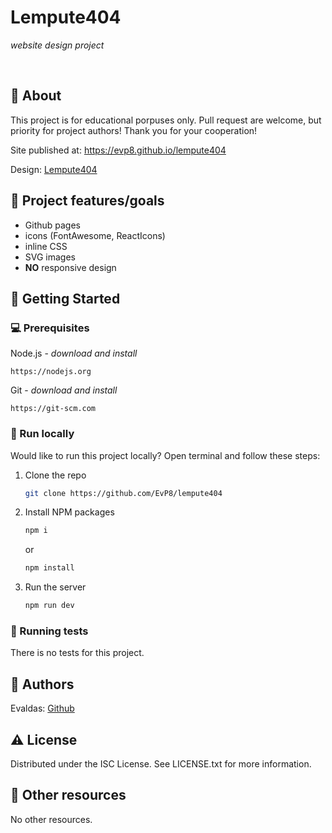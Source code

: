 # Lempute404

_website design project_

<br>

## 🌟 About

This project is for educational porpuses only. Pull request are welcome, but priority for project authors! Thank you for your cooperation!

Site published at:  https://evp8.github.io/lempute404

Design: [Lempute404](https://dribbble.com/shots/2449522-404-Page-Day-007)

## 🎯 Project features/goals

-   Github pages
-   icons (FontAwesome, ReactIcons)
-   inline CSS
-   SVG images
-   **NO** responsive design

## 🧰 Getting Started

### 💻 Prerequisites

Node.js - _download and install_

```
https://nodejs.org
```

Git - _download and install_

```
https://git-scm.com
```

### 🏃 Run locally

Would like to run this project locally? Open terminal and follow these steps:

1. Clone the repo
    ```sh
    git clone https://github.com/EvP8/lempute404
    ```
2. Install NPM packages
    ```sh
    npm i
    ```
    or
    ```sh
    npm install
    ```
3. Run the server
    ```sh
    npm run dev
    ```

### 🧪 Running tests

There is no tests for this project.

## 🎅 Authors

Evaldas: [Github](https://github.com/EvP8)

## ⚠️ License

Distributed under the ISC License. See LICENSE.txt for more information.

## 🔗 Other resources

No other resources.